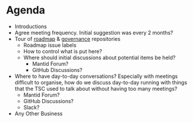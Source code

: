 # Agenda

- Introductions
- Agree meeting frequency. Initial suggestion was every 2 months?
- Tour of [roadmap](https://github.com/mantidproject/roadmap) & [governance](https://github.com/mantidproject/governance) repositories
  - Roadmap issue labels
  - How to control what is put here?
  - Where should initial discussions about potential items be held?
    - Mantid Forum?
    - GitHub Discussions?
- Where to have day-to-day conversations? 
  Especially with meetings difficult to organise,
  how do we discuss day-to-day running with things that the TSC used to talk about without having too many meetings?
  - Mantid Forum?
  - GitHub Discussions?
  - Slack?
- Any Other Business
